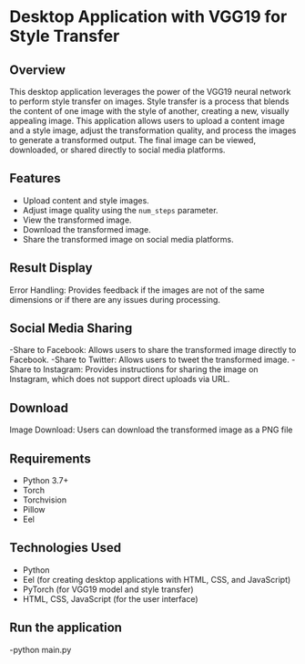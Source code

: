 # Desktop Application with VGG19 for Style Transfer

## Overview
This desktop application leverages the power of the VGG19 neural network to perform style transfer on images. Style transfer is a process that blends the content of one image with the style of another, creating a new, visually appealing image. This application allows users to upload a content image and a style image, adjust the transformation quality, and process the images to generate a transformed output. The final image can be viewed, downloaded, or shared directly to social media platforms.

## Features
- Upload content and style images.
- Adjust image quality using the `num_steps` parameter.
- View the transformed image.
- Download the transformed image.
- Share the transformed image on social media platforms.
  
## Result Display
Error Handling: Provides feedback if the images are not of the same dimensions or if there are any issues during processing.

## Social Media Sharing
-Share to Facebook: Allows users to share the transformed image directly to Facebook.
-Share to Twitter: Allows users to tweet the transformed image.
-Share to Instagram: Provides instructions for sharing the image on Instagram, which does not support direct uploads via URL.

## Download
Image Download: Users can download the transformed image as a PNG file

## Requirements
- Python 3.7+
- Torch
- Torchvision
- Pillow
- Eel

## Technologies Used
- Python
- Eel (for creating desktop applications with HTML, CSS, and JavaScript)
- PyTorch (for VGG19 model and style transfer)
- HTML, CSS, JavaScript (for the user interface)

## Run the application 
-python main.py

    
